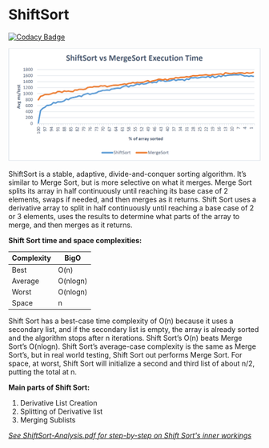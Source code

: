# ShiftSort

[![Codacy Badge](https://api.codacy.com/project/badge/Grade/9014f709b9514bdca852b9d3ccff75e2)](https://app.codacy.com/app/JamesQuintero/ShiftSort?utm_source=github.com&utm_medium=referral&utm_content=JamesQuintero/ShiftSort&utm_campaign=Badge_Grade_Dashboard)

![Preview](./ShiftSort%20vs%20MergeSort%20execution%20time%20graph.PNG)

ShiftSort is a stable, adaptive, divide-and-conquer sorting algorithm. It’s similar to Merge Sort, but is more selective on what it merges. Merge Sort splits its array in half continuously until reaching its base case of 2 elements, swaps if needed, and then merges as it returns. Shift Sort uses a derivative array to split in half continuously until reaching a base case of 2 or 3 elements, uses the results to determine what parts of the array to merge, and then merges as it returns. 


**Shift Sort time and space complexities:**

| Complexity |   BigO   |
| ---------- | -------- |
| Best       | O(n)     |
| Average    | O(nlogn) |
| Worst      | O(nlogn) |
| Space      | n        |

Shift Sort has a best-case time complexity of O(n) because it uses a secondary list, and if the secondary list is empty, the array is already sorted and the algorithm stops after n iterations. 
Shift Sort’s O(n) beats Merge Sort’s O(nlogn). Shift Sort’s average-case complexity is the same as Merge Sort’s, but in real world testing, Shift Sort out performs Merge Sort. For space, at worst, Shift Sort will initialize a second and third list of about n/2, putting the total at n. 


**Main parts of Shift Sort:**
1)	Derivative List Creation
2)	Splitting of Derivative list
3)	Merging Sublists

*[See ShiftSort-Analysis.pdf for step-by-step on Shift Sort's inner workings](../master/ShiftSort-Analysis.pdf)*
